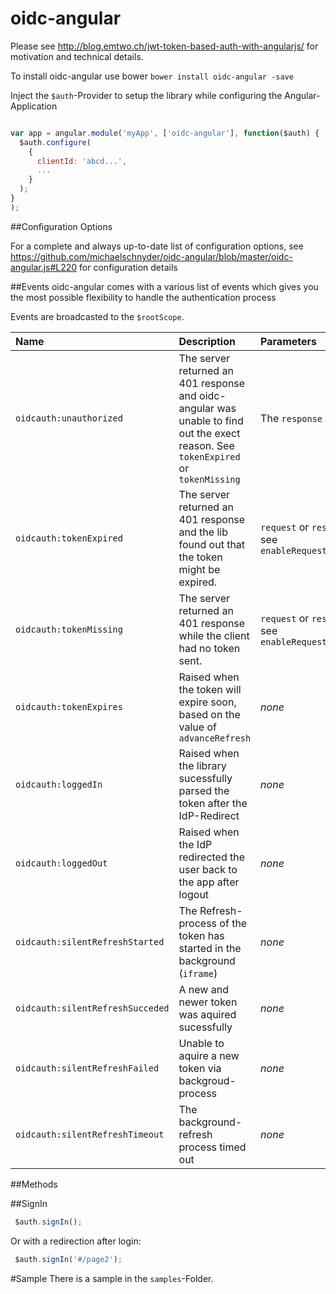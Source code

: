 # oidc-angular
Please see http://blog.emtwo.ch/jwt-token-based-auth-with-angularjs/ for motivation and technical details.

To install oidc-angular use bower
``bower install oidc-angular -save``

Inject the `$auth`-Provider to setup the library while configuring the Angular-Application

```javascript

var app = angular.module('myApp', ['oidc-angular'], function($auth) {
  $auth.configure(
    {
      clientId: 'abcd...',
      ...
    }
  );
}
);
```

##Configuration Options

For a complete and always up-to-date list of configuration options, see https://github.com/michaelschnyder/oidc-angular/blob/master/oidc-angular.js#L220 for configuration details


##Events
oidc-angular comes with a various list of events which gives you the most possible 
flexibility to handle the authentication process 

Events are broadcasted to the `$rootScope`.

| Name                    | Description                       | Parameters            |
|:--------------------------------|:----------------------------------|:----------------------|
|`oidcauth:unauthorized`          | The server returned an 401 response and oidc-angular was unable to find out the exect reason. See `tokenExpired` or `tokenMissing`| The `response` istelf |
|`oidcauth:tokenExpired`          | The server returned an 401 response and the lib found out that the token might be expired. | `request` or `response`, see `enableRequestChecks`
|`oidcauth:tokenMissing`          | The server returned an 401 response while the client had no token sent. | `request` or `response`, see `enableRequestChecks`
|`oidcauth:tokenExpires`          | Raised when the token will expire soon, based on the value of `advanceRefresh` | *none*
|`oidcauth:loggedIn`              | Raised when the library sucessfully parsed the token after the IdP-Redirect | *none*
|`oidcauth:loggedOut`             | Raised when the IdP redirected the user back to the app after logout | *none*
|`oidcauth:silentRefreshStarted`  | The Refresh-process of the token has started in the background (`iframe`) | *none*
|`oidcauth:silentRefreshSucceded` | A new and newer token was aquired sucessfully | *none*
|`oidcauth:silentRefreshFailed`   | Unable to aquire a new token via backgroud-process | *none*
|`oidcauth:silentRefreshTimeout`  | The background-refresh process timed out | *none*

##Methods

##SignIn

```javascript
 $auth.signIn();
```

Or with a redirection after login:

```javascript
 $auth.signIn('#/page2');
```

#Sample
There is a sample in the `samples`-Folder.

